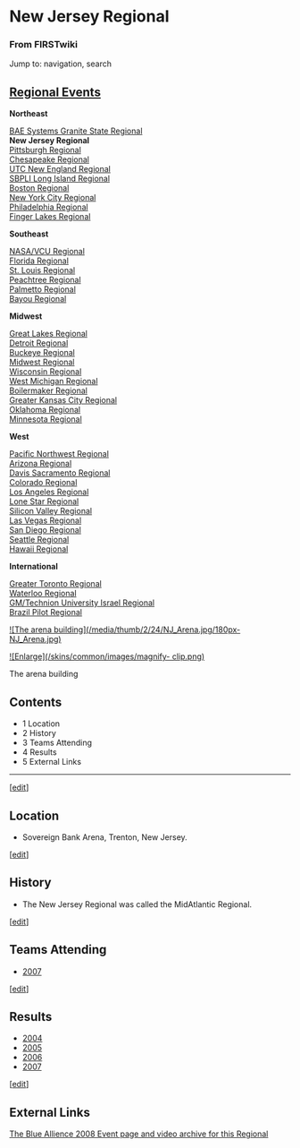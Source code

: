 # New Jersey Regional

### From FIRSTwiki

Jump to: navigation, search

[Regional Events](/index.php/Index_of_Regionals "Index of Regionals" )  
---  
  
**Northeast**  

[BAE Systems Granite State
Regional](/index.php/BAE_Systems_Granite_State_Regional "BAE Systems Granite
State Regional" )  
**New Jersey Regional**  
[Pittsburgh Regional](/index.php/Pittsburgh_Regional "Pittsburgh Regional" )  
[Chesapeake Regional](/index.php/Chesapeake_Regional "Chesapeake Regional" )  
[UTC New England Regional](/index.php/UTC_New_England_Regional "UTC New
England Regional" )  
[SBPLI Long Island Regional](/index.php/SBPLI_Long_Island_Regional "SBPLI Long
Island Regional" )  
[Boston Regional](/index.php/Boston_Regional "Boston Regional" )  
[New York City Regional](/index.php/New_York_City_Regional "New York City
Regional" )  
[Philadelphia Regional](/index.php/Philadelphia_Regional "Philadelphia
Regional" )  
[Finger Lakes Regional](/index.php/Finger_Lakes_Regional "Finger Lakes
Regional" )  

**Southeast**  

[NASA/VCU Regional](/index.php/NASA/VCU_Regional "NASA/VCU Regional" )  
[Florida Regional](/index.php/Florida_Regional "Florida Regional" )  
[St. Louis Regional](/index.php/St._Louis_Regional "St. Louis Regional" )  
[Peachtree Regional](/index.php/Peachtree_Regional "Peachtree Regional" )  
[Palmetto Regional](/index.php/Palmetto_Regional "Palmetto Regional" )  
[Bayou Regional](/index.php/Bayou_Regional "Bayou Regional" )  

**Midwest**  

[Great Lakes Regional](/index.php/Great_Lakes_Regional "Great Lakes Regional"
)  
[Detroit Regional](/index.php/Detroit_Regional "Detroit Regional" )  
[Buckeye Regional](/index.php/Buckeye_Regional "Buckeye Regional" )  
[Midwest Regional](/index.php/Midwest_Regional "Midwest Regional" )  
[Wisconsin Regional](/index.php/Wisconsin_Regional "Wisconsin Regional" )  
[West Michigan Regional](/index.php/West_Michigan_Regional "West Michigan
Regional" )  
[Boilermaker Regional](/index.php/Boilermaker_Regional "Boilermaker Regional"
)  
[Greater Kansas City Regional](/index.php/Greater_Kansas_City_Regional
"Greater Kansas City Regional" )  
[Oklahoma Regional](/index.php/Oklahoma_Regional "Oklahoma Regional" )  
[Minnesota Regional](/index.php/Minnesota_Regional "Minnesota Regional" )  

**West**  

[Pacific Northwest Regional](/index.php/Pacific_Northwest_Regional "Pacific
Northwest Regional" )  
[Arizona Regional](/index.php/Arizona_Regional "Arizona Regional" )  
[Davis Sacramento Regional](/index.php/Davis_Sacramento_Regional "Davis
Sacramento Regional" )  
[Colorado Regional](/index.php/Colorado_Regional "Colorado Regional" )  
[Los Angeles Regional](/index.php/Los_Angeles_Regional "Los Angeles Regional"
)  
[Lone Star Regional](/index.php/Lone_Star_Regional "Lone Star Regional" )  
[Silicon Valley Regional](/index.php/Silicon_Valley_Regional "Silicon Valley
Regional" )  
[Las Vegas Regional](/index.php/Las_Vegas_Regional "Las Vegas Regional" )  
[San Diego Regional](/index.php/San_Diego_Regional "San Diego Regional" )  
[Seattle Regional](/index.php/Seattle_Regional "Seattle Regional" )  
[Hawaii Regional](/index.php/Hawaii_Regional "Hawaii Regional" )  

**International**  

[Greater Toronto Regional](/index.php/Greater_Toronto_Regional "Greater
Toronto Regional" )  
[Waterloo Regional](/index.php/Waterloo_Regional "Waterloo Regional" )  
[GM/Technion University Israel
Regional](/index.php/GM/Technion_University_Israel_Regional "GM/Technion
University Israel Regional" )  
[Brazil Pilot Regional](/index.php/Brazil_Pilot_Regional "Brazil Pilot
Regional" )  
  
  
  

[![The arena building](/media/thumb/2/24/NJ_Arena.jpg/180px-
NJ_Arena.jpg)](/index.php/Image:NJ_Arena.jpg "The arena building" )

[![Enlarge](/skins/common/images/magnify-
clip.png)](/index.php/Image:NJ_Arena.jpg "Enlarge" )

The arena building

  

## Contents

  * 1 Location
  * 2 History
  * 3 Teams Attending
  * 4 Results
  * 5 External Links  
---  
  
[[edit](/index.php?title=New_Jersey_Regional&action=edit&section=1 "Edit
section: Location" )]

## Location

  * Sovereign Bank Arena, Trenton, New Jersey. 

[[edit](/index.php?title=New_Jersey_Regional&action=edit&section=2 "Edit
section: History" )]

## History

  * The New Jersey Regional was called the MidAtlantic Regional. 

[[edit](/index.php?title=New_Jersey_Regional&action=edit&section=3 "Edit
section: Teams Attending" )]

## Teams Attending

  * [2007](/index.php/New_Jersey_Regional_Teams_%282007%29 "New Jersey Regional Teams \(2007\)" )

[[edit](/index.php?title=New_Jersey_Regional&action=edit&section=4 "Edit
section: Results" )]

## Results

  * [2004](/index.php/New_Jersey_Regional-2004 "New Jersey Regional-2004" )
  * [2005](/index.php/New_Jersey_Regional-2005 "New Jersey Regional-2005" )
  * [2006](/index.php/New_Jersey_Regional-2006 "New Jersey Regional-2006" )
  * [2007](/index.php?title=New_Jersey_Regional-2007&action=edit "New Jersey Regional-2007" )

[[edit](/index.php?title=New_Jersey_Regional&action=edit&section=5 "Edit
section: External Links" )]

## External Links

[The Blue Allience 2008 Event page and video archive for this
Regional](http://www.thebluealliance.net/tbatv/event.php?eventid=139
"http://www.thebluealliance.net/tbatv/event.php?eventid=139" )

